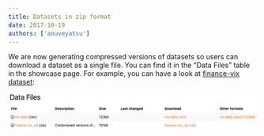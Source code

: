 ```yaml
---
title: Datasets in zip format
date: 2017-10-19
authors: ['anuveyatsu']
---
```


We are now generating compressed versions of datasets so users can download a dataset as a single file. You can find it in the “Data Files” table in the showcase page. For example, you can have a look at [finance-vix dataset][finance-vix]:

![](/static/img/docs/data-files.png)

[finance-vix]: /core/finance-vix
